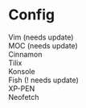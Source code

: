 # Config
Vim (needs update)
<br> MOC (needs update)
<br> Cinnamon 
<br> Tilix
<br> Konsole
<br> Fish (! needs update)
<br> XP-PEN
<br> Neofetch
